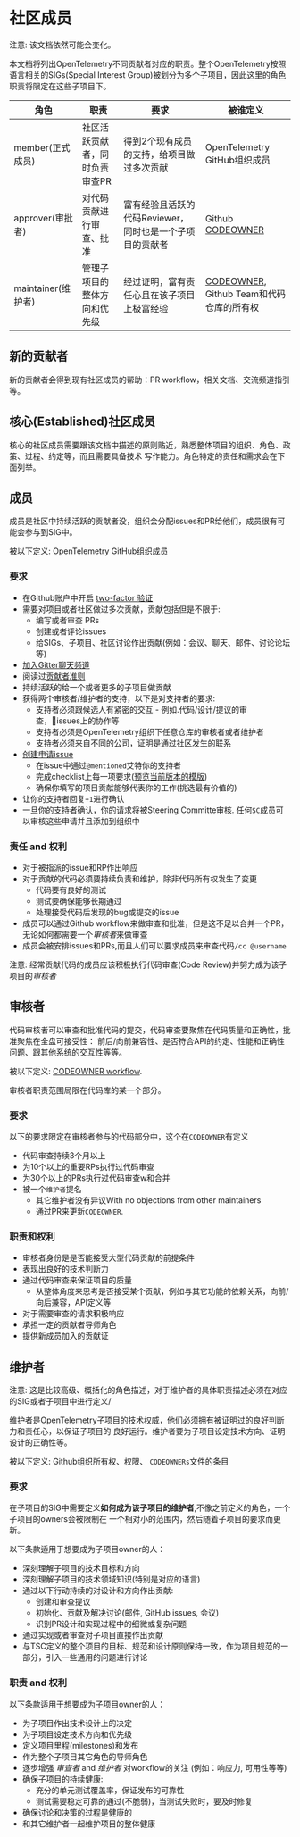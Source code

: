 # 社区成员

注意: 该文档依然可能会变化。

本文档将列出OpenTelemetry不同贡献者对应的职责。整个OpenTelemetry按照语言相关的SIGs(Special Interest
Group)被划分为多个子项目，因此这里的角色职责将限定在这些子项目下。


| **角色**   | **职责**                                  | **要求**                                             | **被谁定义**                                               |
| ---------- | ----------------------------------------------------- | ------------------------------------------------------------ | ------------------------------------------------------------ |
| member(正式成员)     | 社区活跃贡献者，同时负责审查PR | 得到2个现有成员的支持，给项目做过多次贡献 | OpenTelemetry GitHub组织成员                             |
| approver(审批者)   | 对代码贡献进行审查、批准                       | 富有经验且活跃的代码Reviewer，同时也是一个子项目的贡献者| Github [CODEOWNER](https://help.github.com/en/articles/about-code-owners) |
| maintainer(维护者) | 管理子项目的整体方向和优先级        | 经过证明，富有责任心且在该子项目上极富经验 | [CODEOWNER](https://help.github.com/en/articles/about-code-owners), Github Team和代码仓库的所有权 |

## 新的贡献者

新的贡献者会得到现有社区成员的帮助：PR workflow，相关文档、交流频道指引等。


## 核心(Established)社区成员
核心的社区成员需要跟该文档中描述的原则贴近，熟悉整体项目的组织、角色、政策、过程、约定等，而且需要具备技术
写作能力。角色特定的责任和需求会在下面列举。

## 成员

成员是社区中持续活跃的贡献者没，组织会分配issues和PR给他们，成员很有可能会参与到SIG中。

被以下定义: OpenTelemetry GitHub组织成员  

### 要求

- 在Github账户中开启 [two-factor 验证](https://help.github.com/articles/about-two-factor-authentication)
- 需要对项目或者社区做过多次贡献，贡献包括但是不限于:
  - 编写或者审查 PRs
  - 创建或者评论issues
  - 给SIGs、子项目、社区讨论作出贡献(例如：会议、聊天、邮件、讨论论坛等)
- [加入Gitter聊天频道](https://gitter.im/open-telemetry/community)
- 阅读过[贡献者准则](./CONTRIBUTING.md)
- 持续活跃的给一个或者更多的子项目做贡献
- 获得两个审核者/维护者的支持，以下是对支持者的要求:
  - 支持者必须跟候选人有紧密的交互 - 例如.代码/设计/提议的审查，issues上的协作等
  - 支持者必须是OpenTelemetry组织下任意仓库的审核者或者维护者
  - 支持者必须来自不同的公司，证明是通过社区发生的联系
- [创建申请issue](https://github.com/open-telemetry/community/issues/new?template=membership.md&title=REQUEST%3A%20New%20membership%20for%20%3Cyour-GH-handle%3E)
  - 在issue中通过`@mentioned`艾特你的支持者
  - 完成checklist上每一项要求([预览当前版本的模版](https://github.com/open-telemetry/community/blob/master/.github/ISSUE_TEMPLATE/membership.md))
  - 确保你填写的项目贡献能够代表你的工作(挑选最有价值的)
- 让你的支持者回复`+1`进行确认
- 一旦你的支持者确认，你的请求将被Steering Committe审核.  任何`SC`成员可以审核这些申请并且添加到组织中

### 责任 and 权利

- 对于被指派的issue和RP作出响应
- 对于贡献的代码必须要持续负责和维护，除非代码所有权发生了变更
  - 代码要有良好的测试
  - 测试要确保能够长期通过
  - 处理接受代码后发现的bug或提交的issue
- 成员可以通过Github workflow来做审查和批准，但是这不足以合并一个PR，无论如何都需要一个*审核者*来做审查
- 成员会被安排issues和PRs,而且人们可以要求成员来审查代码`/cc @username`

注意: 经常贡献代码的成员应该积极执行代码审查(Code Review)并努力成为该子项目的*审核者*

## 审核者

代码审核者可以审查和批准代码的提交，代码审查要聚焦在代码质量和正确性，批准聚焦在全盘可接受性：
前后/向前兼容性、是否符合API的约定、性能和正确性问题、跟其他系统的交互性等等。


被以下定义: [CODEOWNER
workflow](https://help.github.com/en/articles/about-code-owners).

审核者职责范围局限在代码库的某一个部分。

### 要求

以下的要求限定在审核者参与的代码部分中，这个在`CODEOWNER`有定义

- 代码审查持续3个月以上
- 为10个以上的重要RPs执行过代码审查
- 为30个以上的PRs执行过代码审查w和合并
- 被一个`维护者`提名
  - 其它维护者没有异议With no objections from other maintainers
  - 通过PR来更新`CODEOWNER`.

### 职责和权利

- 审核者身份是是否能接受大型代码贡献的前提条件
- 表现出良好的技术判断力
- 通过代码审查来保证项目的质量
  - 从整体角度来思考是否接受某个贡献，例如与其它功能的依赖关系，向前/向后兼容，API定义等
- 对于需要审查的请求积极响应
- 承担一定的贡献者导师角色
- 提供新成员加入的贡献证

## 维护者

注意: 这是比较高级、概括化的角色描述，对于维护者的具体职责描述必须在对应的SIG或者子项目中进行定义/

维护者是OpenTelemetry子项目的技术权威，他们必须拥有被证明过的良好判断力和责任心，以保证子项目的
良好运行。维护者要为子项目设定技术方向、证明设计的正确性等。



被以下定义: Github组织所有权、权限、 `CODEOWNERs`文件的条目

### 要求

在子项目的SIG中需要定义**如何成为该子项目的维护者**,不像之前定义的角色，一个子项目的owners会被限制在
一个相对小的范围内，然后随着子项目的要求而更新。

以下条款适用于想要成为子项目owner的人：

- 深刻理解子项目的技术目标和方向
- 深刻理解子项目的技术领域知识(特别是对应的语言)
- 通过以下行动持续的对设计和方向作出贡献:
  - 创建和审查提议
  - 初始化、贡献及解决讨论(邮件, GitHub issues,
    会议)
  - 识别PR设计和实现过程中的细微或复杂问题
- 通过实现或者审查对子项目直接作出贡献
- 与TSC定义的整个项目的目标、规范和设计原则保持一致，作为项目规范的一部分，引入一些通用的问题进行讨论

### 职责 and 权利

以下条款适用于想要成为子项目owner的人：

- 为子项目作出技术设计上的决定
- 为子项目设定技术方向和优先级
- 定义项目里程(milestones)和发布
- 作为整个子项目其它角色的导师角色
- 逐步增强 *审查者* and *维护者* 对workflow的关注 (例如：响应力,
  可用性等等)
- 确保子项目的持续健康:
  - 充分的单元测试覆盖率，保证发布的可靠性
  - 测试需要稳定可靠的通过(不脆弱)，当测试失败时，要及时修复
- 确保讨论和决策的过程是健康的
- 和其它维护者一起维护项目的整体健康

